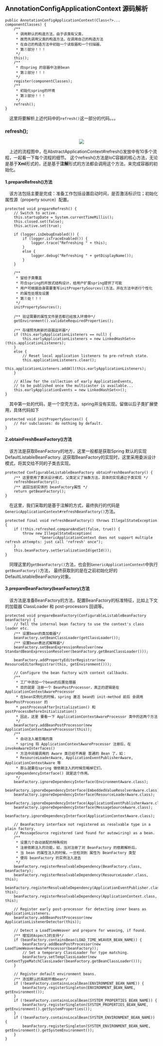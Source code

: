 ## AnnotationConfigApplicationContext 源码解析
```
public AnnotationConfigApplicationContext(Class<?>... componentClasses) {
    /**
     * 调用默认的构造方法，由于该类有父类，
     * 故而先调用父类的构造方法，在调用自己的构造方法
     * 在自己的构造方法中初始一个读取器和一个扫描器，
     * 第①部分！！！
     */
    this();
    /**
     * 向spring 的容器中注册bean
     * 第②部分！！！
     */
    register(componentClasses);
    /**
     * 初始化spring的环境
     * 第③部分！！！
     */
    refresh();
}
```
&ensp;&ensp;这里将要解析上述代码中的`refresh()`这一部分的代码。。。
### refresh();
<div align="center">
    <img src="https://github.com/FunCheney/spring/blob/master/spring-src-read/src/main/java/my/image/ioc/AnnotationConfigApplication_refresh.jpg">
 </div>

&ensp;&ensp;上述的流程图中，在AbstractApplicationContext#refresh()发放中有10多个流程，一起看一下每个流程的细节。
这个refresh()方法是IoC容器的核心方法，无论是基于**Xml**形式的，还是基于**注解**形式的方法都会调用这个方法，来完成容器的初始化。

#### 1.prepareRefresh()方法
&ensp;&ensp;该方法包括主要是完成：准备工作包括设置启动时间，是否激活标识位；初始化属性源（property source）配置。

```
protected void prepareRefresh() {
    // Switch to active.
    this.startupDate = System.currentTimeMillis();
    this.closed.set(false);
    this.active.set(true);

    if (logger.isDebugEnabled()) {
        if (logger.isTraceEnabled()) {
            logger.trace("Refreshing " + this);
        }
        else {
            logger.debug("Refreshing " + getDisplayName());
        }
    }

    /**
     * 留给子类覆盖
     * 符合spring的开放式结构设计，给用户扩展spring提供了可能
     * 用户可根据自身需要重写initPropertySources()方法，并在方法中进行个性化
     * 的属性处理及设置
     * 第①处！！！
     */
    initPropertySources();

    /** 验证需要的属性文件是否都已经放入环境中*/
    getEnvironment().validateRequiredProperties();

    /** 存储预先刷新的容器监听器*/
    if (this.earlyApplicationListeners == null) {
        this.earlyApplicationListeners = new LinkedHashSet<>(this.applicationListeners);
    }
    else {
        // Reset local application listeners to pre-refresh state.
        this.applicationListeners.clear();
        this.applicationListeners.addAll(this.earlyApplicationListeners);
    }

    // Allow for the collection of early ApplicationEvents,
    // to be published once the multicaster is available...
    this.earlyApplicationEvents = new LinkedHashSet<>();
}
```
&ensp;&ensp;其中第一处的代码，是一个空壳方法，spring并没有实现。留做以后子类扩展使用，具体代码如下
```
protected void initPropertySources() {
    // For subclasses: do nothing by default.
}
```

#### 2.obtainFreshBeanFactory()方法
&ensp;&ensp;该方法是获取BeanFactory的地方，这里一般都是获取Spring 默认的实现DefaultListableBeanFactory.
这获取BeanFactory的实现时，这里采用委派设计模式，将其交给不同的子类去实现。
```
protected ConfigurableListableBeanFactory obtainFreshBeanFactory() {
    /** 这里使用了委派设计模式，父类定义了抽象方法，具体的实现通过子类实现 */
    refreshBeanFactory();
    /** 返回当前实体的 beanFactory属性 */
    return getBeanFactory();
}
```
&ensp;&ensp;在这里，我们采取的是基于注解的方式，最终执行的代码是`GenericApplicationContext#refreshBeanFactory()`方法。
```
protected final void refreshBeanFactory() throws IllegalStateException {
    if (!this.refreshed.compareAndSet(false, true)) {
        throw new IllegalStateException(
                "GenericApplicationContext does not support multiple refresh attempts: just call 'refresh' once");
    }
    this.beanFactory.setSerializationId(getId());
}
```
&ensp;&ensp;同理这里的`getBeanFactory()`方法，也会到`GenericApplicationContext`中执行`getBeanFactory()`方法，
最终获取到的是在之前初始化好的DefaultListableBeanFactory对象。

#### 3.prepareBeanFactory(beanFactory)方法
&ensp;&ensp;该方法是准备BeanFactory的方法，配置BeanFactory的标准特征，比如上下文的加载器 ClassLoader 和 post-processors 回调等。
```
protected void prepareBeanFactory(ConfigurableListableBeanFactory beanFactory) {
    // Tell the internal bean factory to use the context's class loader etc.
    /** 设置bean的类加载器*/
    beanFactory.setBeanClassLoader(getClassLoader());
    /** 设置bean表达式解释器*/
    beanFactory.setBeanExpressionResolver(new StandardBeanExpressionResolver(beanFactory.getBeanClassLoader()));

    beanFactory.addPropertyEditorRegistrar(new ResourceEditorRegistrar(this, getEnvironment()));

    // Configure the bean factory with context callbacks.
    /**
     * 工厂中添加一个bean的后置处理器
     * 目的就是 注册一个 BeanPostProcessor，真正的逻辑是在 ApplicationContextAwareProcessor
     * 在bean实例化的时候，spring 激活 bean的 init-method 前后 会调用 BeanPostProcessor 的
     * postProcessAfterInitialization() 和 postProcessBeforeInitialization()
     * 因此，这里 要看一下 ApplicationContextAwareProcessor 类中的这两个方法
     */
    beanFactory.addBeanPostProcessor(new ApplicationContextAwareProcessor(this));
    /**
     * 自动注入被忽略的类
     * spring 将 ApplicationContextAwareProcessor 注册后，在invokeAwareInterfaces()
     * 方法中间接调用的 Aware 类已经不再是 普通的 Bean 了，如：
     * ResourceLoaderAware, ApplicationEventPublisherAware, ApplicationContextAware 等
     * 那么就要在spring 做依赖注入的时候忽略掉它们，ignoreDependencyInterface() 就是这个作用。
     */
    beanFactory.ignoreDependencyInterface(EnvironmentAware.class);
    beanFactory.ignoreDependencyInterface(EmbeddedValueResolverAware.class);
    beanFactory.ignoreDependencyInterface(ResourceLoaderAware.class);
    beanFactory.ignoreDependencyInterface(ApplicationEventPublisherAware.class);
    beanFactory.ignoreDependencyInterface(MessageSourceAware.class);
    beanFactory.ignoreDependencyInterface(ApplicationContextAware.class);

    // BeanFactory interface not registered as resolvable type in a plain factory.
    // MessageSource registered (and found for autowiring) as a bean.
    /**
     * 设置几个自动装配的特殊规则
     * 注册依赖注入的功能，如，当对注册了对 BeanFactory 的依赖解析后，
     * 当 bean 的属性注入的时候，一旦检测到 属性为 BeanFactory 类型
     * 便将 beanFactory 的实例注入进去
     */
    beanFactory.registerResolvableDependency(BeanFactory.class, beanFactory);
    beanFactory.registerResolvableDependency(ResourceLoader.class, this);
    beanFactory.registerResolvableDependency(ApplicationEventPublisher.class, this);
    beanFactory.registerResolvableDependency(ApplicationContext.class, this);

    // Register early post-processor for detecting inner beans as ApplicationListeners.
    beanFactory.addBeanPostProcessor(new ApplicationListenerDetector(this));

    // Detect a LoadTimeWeaver and prepare for weaving, if found.
    /** 增加对AspectJ的支持*/
    if (beanFactory.containsBean(LOAD_TIME_WEAVER_BEAN_NAME)) {
        beanFactory.addBeanPostProcessor(new LoadTimeWeaverAwareProcessor(beanFactory));
        // Set a temporary ClassLoader for type matching.
        beanFactory.setTempClassLoader(new ContextTypeMatchClassLoader(beanFactory.getBeanClassLoader()));
    }

    // Register default environment beans.
    /** 添加默认的系统环境bean*/
    if (!beanFactory.containsLocalBean(ENVIRONMENT_BEAN_NAME)) {
        beanFactory.registerSingleton(ENVIRONMENT_BEAN_NAME, getEnvironment());
    }
    if (!beanFactory.containsLocalBean(SYSTEM_PROPERTIES_BEAN_NAME)) {
        beanFactory.registerSingleton(SYSTEM_PROPERTIES_BEAN_NAME, getEnvironment().getSystemProperties());
    }
    if (!beanFactory.containsLocalBean(SYSTEM_ENVIRONMENT_BEAN_NAME)) {
        beanFactory.registerSingleton(SYSTEM_ENVIRONMENT_BEAN_NAME, getEnvironment().getSystemEnvironment());
    }
}
```
